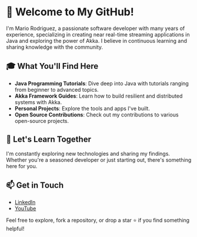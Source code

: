 # 👋 Welcome to My GitHub!

I'm Mario Rodriguez, a passionate software developer with many years of experience, specializing in creating near real-time streaming applications in Java and exploring the power of Akka. I believe in continuous learning and sharing knowledge with the community.

## 🎓 What You'll Find Here
- **Java Programming Tutorials**: Dive deep into Java with tutorials ranging from beginner to advanced topics.
- **Akka Framework Guides**: Learn how to build resilient and distributed systems with Akka.
- **Personal Projects**: Explore the tools and apps I've built.
- **Open Source Contributions**: Check out my contributions to various open-source projects.

## 🌱 Let's Learn Together
I'm constantly exploring new technologies and sharing my findings. Whether you're a seasoned developer or just starting out, there's something here for you.

## 📫 Get in Touch
- [LinkedIn](https://www.linkedin.com/in/mario-rodriguez-6488a699/)
- [YouTube](https://www.youtube.com/@JavaDojo1)

Feel free to explore, fork a repository, or drop a star ⭐ if you find something helpful!
